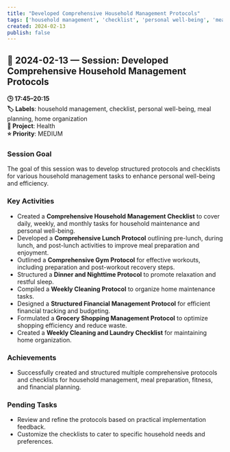 ```yaml
---
title: "Developed Comprehensive Household Management Protocols"
tags: ['household management', 'checklist', 'personal well-being', 'meal planning', 'home organization']
created: 2024-02-13
publish: false
---
```


## 📅 2024-02-13 — Session: Developed Comprehensive Household Management Protocols

**🕒 17:45–20:15**  
**🏷️ Labels**: household management, checklist, personal well-being, meal planning, home organization  
**📂 Project**: Health  
**⭐ Priority**: MEDIUM  


### Session Goal
The goal of this session was to develop structured protocols and checklists for various household management tasks to enhance personal well-being and efficiency.

### Key Activities
- Created a **Comprehensive Household Management Checklist** to cover daily, weekly, and monthly tasks for household maintenance and personal well-being.
- Developed a **Comprehensive Lunch Protocol** outlining pre-lunch, during lunch, and post-lunch activities to improve meal preparation and enjoyment.
- Outlined a **Comprehensive Gym Protocol** for effective workouts, including preparation and post-workout recovery steps.
- Structured a **Dinner and Nighttime Protocol** to promote relaxation and restful sleep.
- Compiled a **Weekly Cleaning Protocol** to organize home maintenance tasks.
- Designed a **Structured Financial Management Protocol** for efficient financial tracking and budgeting.
- Formulated a **Grocery Shopping Management Protocol** to optimize shopping efficiency and reduce waste.
- Created a **Weekly Cleaning and Laundry Checklist** for maintaining home organization.

### Achievements
- Successfully created and structured multiple comprehensive protocols and checklists for household management, meal preparation, fitness, and financial planning.

### Pending Tasks
- Review and refine the protocols based on practical implementation feedback.
- Customize the checklists to cater to specific household needs and preferences.
